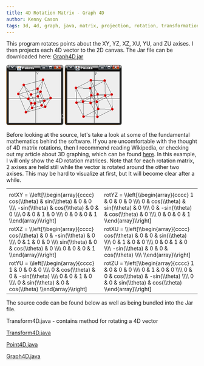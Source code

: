 ```yaml
---
title: 4D Rotation Matrix - Graph 4D
author: Kenny Cason
tags: 3d, 4d, graph, java, matrix, projection, rotation, transformation, vector
---
```


This program rotates points about the XY, YZ, XZ, XU, YU, and ZU axises. I then projects each 4D vector to the 2D canvas.
The Jar file can be downloaded here: <a href="/code/java/graph4D/Graph4D.jar">Graph4D.jar</a>

<a href="/code/java/graph4D/graph4D.png" target="_blank" ><img src="/code/java/graph4D/graph4D.png" width="150" alt="4D rotation matrix java"/></a>
<a href="/code/java/graph4D/graph4D2.png" target="_blank" ><img src="/code/java/graph4D/graph4D2.png" width="150" alt="4D rotation matrix java"/></a>
<a href="https://v.usetapes.com/VBiRZzCQiH" target="_blank">
<object width="160" height="160" data="https://d2p1e9awn3tn6.cloudfront.net/VBiRZzCQiH.mp4"></object>
</a>

Before looking at the source, let's take a look at some of the fundamental mathematics behind the software.
If you are uncomfortable with the thought of 4D matrix rotations, then I recommend reading Wikipedia, or checking out my article about 3D graphing, which can be found <a href="/posts/2008-12-25-graph3d-java-project-3d-points-to-2d.html" target="_blank">here</a>. In this example, I will only show the 4D rotation matrices. Note that for each rotation matrix, 2 axises are held still while the vector is rotated around the other two axises. This may be hard to visualize at first, but It will become clear after a while.

<table><tr><td>
<tr><td>
<div class="latex">
rotXY = \\left[\\begin{array}{cccc}
cos(\\theta) & sin(\\theta) & 0 & 0       \\\\
-sin(\\theta) & cos(\\theta) & 0 & 0       \\\\
0 & 0 & 1 & 0      \\\\
0 & 0 & 0 & 1
\\end{array}\\right]
</div>
</td>
<td>
<div class="latex">
rotYZ = \\left[\\begin{array}{cccc}
1 & 0 & 0 & 0       \\\\
0 & cos(\\theta) & sin(\\theta) & 0       \\\\
0 & -sin(\\theta) & cos(\\theta) & 0      \\\\
0 & 0 & 0 & 1
\\end{array}\\right]
</div>
</td></tr>
<tr><td>
<div class="latex">
rotXZ = \\left[\\begin{array}{cccc}
cos(\\theta) & 0 & -sin(\\theta) & 0       \\\\
0 & 1 & 0 & 0      \\\\
sin(\\theta) & 0 & cos(\\theta) & 0      \\\\
0 & 0 & 0 & 1
\\end{array}\\right]
</div>
</td>
<td>
<div class="latex">
rotXU = \\left[\\begin{array}{cccc}
cos(\\theta) & 0 & 0 & sin(\\theta)       \\\\
0 & 1 & 0 & 0      \\\\
0 & 0 & 1 & 0      \\\\
-sin(\\theta) & 0 & 0 & cos(\\theta)     \\\\    
\\end{array}\\right]
</div>
</td></tr>
<tr><td>
<div class="latex">
rotYU = \\left[\\begin{array}{cccc}
1 &  0 & 0 & 0 \\\\
0 & cos(\\theta) & 0 & -sin(\\theta) \\\\
0 & 0 & 1 & 0 \\\\
0 & sin(\\theta) & 0 & cos(\\theta)
\\end{array}\\right]
</div>
</td>
<td>
<div class="latex">
rotZU = \\left[\\begin{array}{cccc}
1 & 0 & 0 & 0      \\\\
0 & 1 & 0 & 0		\\\\
0 & 0 & cos(\\theta) & -sin(\\theta)       \\\\
0 & 0 & sin(\\theta) & cos(\\theta)       
\\end{array}\\right]
</div>
</td></tr>
</table>
The source code can be found below as well as being bundled into the Jar file.

Transform4D.java - contains method for rotating a 4D vector
<p><a href="/code/java/graph4D/Transform4D.java" target="_blank">Transform4D.java</a></p>
<p><a href="/code/java/graph4D/Point4D.java" target="_blank">Point4D.java</a></p>
<p><a href="/code/java/graph4D/Graph4D.java" target="_blank">Graph4D.java</a></p>
